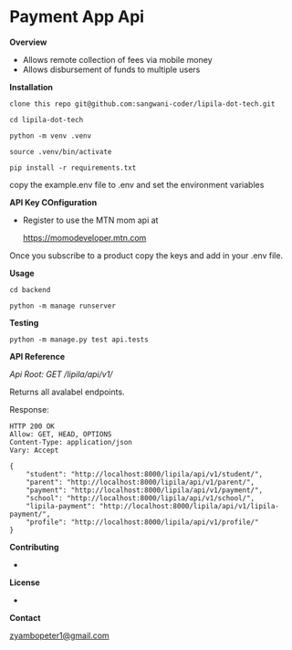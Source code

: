# Payment App Api

**Overview**

- Allows remote collection of fees via mobile money
- Allows disbursement of funds to multiple users

**Installation**

    clone this repo git@github.com:sangwani-coder/lipila-dot-tech.git

    cd lipila-dot-tech

    python -m venv .venv

    source .venv/bin/activate
    
    pip install -r requirements.txt

copy the example.env file to .env and set the environment variables

**API Key COnfiguration**

- Register to use the MTN mom api at
    
    https://momodeveloper.mtn.com

Once you subscribe to a product copy the keys and add in your .env file.

**Usage**

    cd backend

    python -m manage runserver

**Testing**

    python -m manage.py test api.tests

**API Reference**

_Api Root: GET /lipila/api/v1/_

Returns all avalabel endpoints.

Response:

    HTTP 200 OK
    Allow: GET, HEAD, OPTIONS
    Content-Type: application/json
    Vary: Accept

    {
        "student": "http://localhost:8000/lipila/api/v1/student/",
        "parent": "http://localhost:8000/lipila/api/v1/parent/",
        "payment": "http://localhost:8000/lipila/api/v1/payment/",
        "school": "http://localhost:8000/lipila/api/v1/school/",
        "lipila-payment": "http://localhost:8000/lipila/api/v1/lipila-payment/",
        "profile": "http://localhost:8000/lipila/api/v1/profile/"
    }

**Contributing**

-

**License**

-

**Contact**

zyambopeter1@gmail.com
